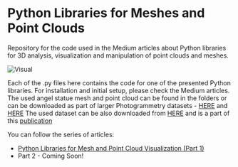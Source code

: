 # Python Libraries for Meshes and Point Clouds
Repository for the code used in the Medium articles about Python libraries for 3D analysis, visualization and manipulation of point clouds and meshes.

![Visual](images/full_beauty.gif)

Each of the .py files here contains the code for one of the presented Python libraries. For installation and initial setup, please check the Medium articles. 
The used angel statue mesh and point cloud can be found in the folders or can be downloaded as part of larger Photogrammetry datasets - [HERE](https://doi.org/10.17632/bzxk2n78s9.4) and [HERE](https://doi.org/10.17632/xtv5y29xvz.2)
The used dataset can be also downloaded from [HERE](https://www.kaggle.com/datasets/ivannikolov/longterm-thermal-drift-dataset) and is a part of this [publication](https://vbn.aau.dk/ws/files/452153692/paper.LjjqegBNtPi.pdf)

You can follow the series of articles:
 - [Python Libraries for Mesh and Point Cloud Visualization (Part 1)](https://medium.com/@inikolov17/python-libraries-for-mesh-and-point-cloud-visualization-part-1-daa2af36de30) 
 - Part 2 - Coming Soon!




